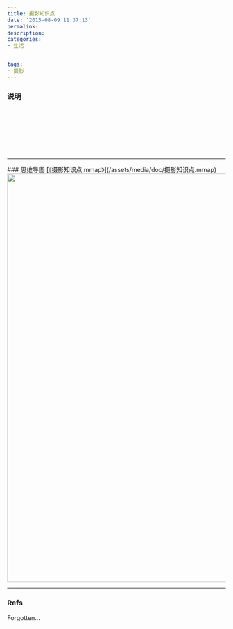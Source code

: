 ```yaml
---
title: 摄影知识点
date: '2015-08-09 11:37:13'
permalink: 
description: 
categories: 
- 生活


tags: 
- 摄影
---
```



### 说明
<br/>
<br/>
<br/>
<br/>
<br/>
<br/>

<hr/>
### 思维导图 [《摄影知识点.mmap》](/assets/media/doc/摄影知识点.mmap)
<a href="/assets/media/img/摄影知识点.png" target="_blank">
    <img src="/assets/media/img/摄影知识点.png" width="942px"/>
</a>



<hr/>

### Refs
Forgotten...

